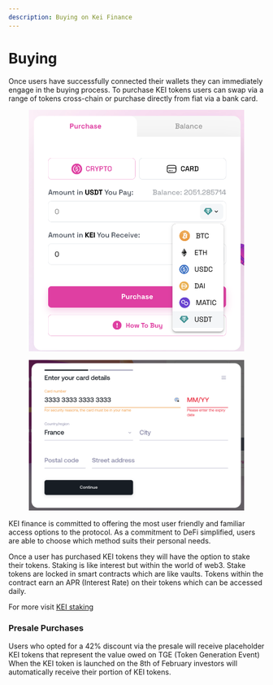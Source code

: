 ```yaml
---
description: Buying on Kei Finance
---
```


# Buying

Once users have successfully connected their wallets they can immediately engage in the buying process. To purchase KEI tokens users can swap via a range of tokens cross-chain or purchase directly from fiat via a bank card.&#x20;



<figure><img src="../../.gitbook/assets/Screen Shot 2023-11-17 at 12.36.11.png" alt=""><figcaption></figcaption></figure>



<figure><img src="../../.gitbook/assets/Screen Shot 2023-11-17 at 12.38.17.png" alt=""><figcaption></figcaption></figure>

KEI finance is committed to offering the most user friendly and familiar access options to the protocol. As a commitment to DeFi simplified, users are able to choose which method suits their personal needs.&#x20;

Once a user has purchased KEI tokens they will have the option to stake their tokens. Staking is like interest but within the world of web3. Stake tokens are locked in smart contracts which are like vaults. Tokens within the contract earn an APR (Interest Rate) on their tokens which can be accessed daily.&#x20;

For more visit [KEI staking](../../product-and-offerings/staking.md)

### Presale Purchases

Users who opted for a 42% discount via the presale will receive placeholder KEI tokens that represent the value owed on TGE (Token Generation Event) When the KEI token is launched on the 8th of February investors will automatically receive their portion of KEI tokens.&#x20;

